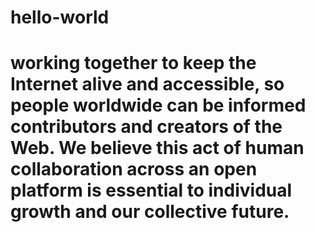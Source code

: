 # hello-world
# working together to keep the Internet alive and accessible, so people worldwide can be informed contributors and creators of the Web. We believe this act of human collaboration across an open platform is essential to individual growth and our collective future.
